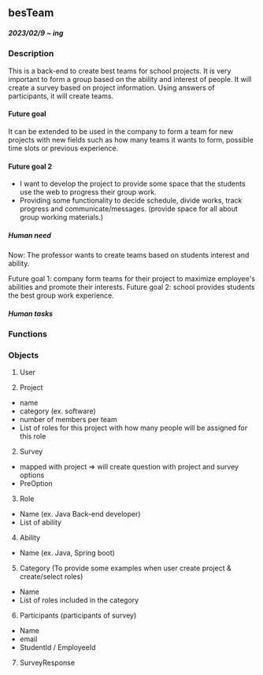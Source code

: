 ## besTeam

##### 2023/02/9 ~ ing

### Description
This is a back-end to create best teams for school projects. 
It is very important to form a group based on the ability and interest of people. 
It will create a survey based on project information. Using answers of participants, it will create teams.  

#### Future goal
It can be extended to be used in the company to form a team for new projects
with new fields such as how many teams it wants to form, possible time slots or previous experience.

#### Future goal 2
- I want to develop the project to provide some space that the students use the web to progress their group work.
- Providing some functionality to decide schedule, divide works, track progress and communicate/messages.
(provide space for all about group working materials.)

##### Human need
Now: The professor wants to create teams based on students interest and ability. 

Future goal 1: company form teams for their project to maximize employee's abilities and promote their interests. 
Future goal 2: school provides students the best group work experience. 

##### Human tasks


### Functions


### Objects 
1. User 

2. Project 
- name
- category (ex. software)
- number of members per team
- List of roles for this project with how many people will be assigned for this role

2. Survey
- mapped with project  =>  will create question with project and survey options
- PreOption

3. Role
- Name (ex. Java Back-end developer)
- List of ability 

4. Ability
- Name (ex. Java, Spring boot)

5. Category (To provide some examples when user create project & create/select roles)
- Name
- List of roles included in the category 

6. Participants (participants of survey)
- Name
- email
- StudentId / EmployeeId

7. SurveyResponse
